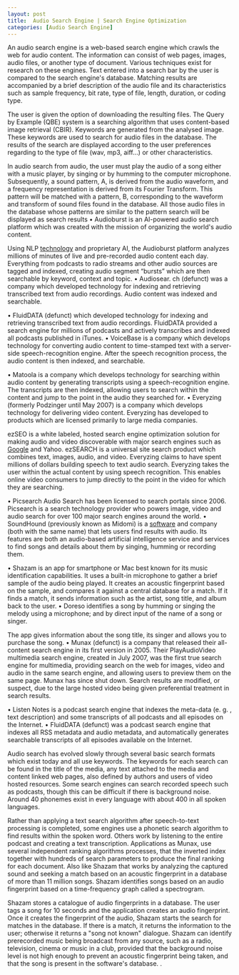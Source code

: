 ```yaml
---
layout: post
title:  Audio Search Engine | Search Engine Optimization
categories: [Audio Search Engine]
---
```


An audio search engine is a web-based search engine which crawls the web for audio content. The information can consist of web pages, images, audio files, or another type of document. Various techniques exist for research on these engines. Text entered into a search bar by the user is compared to the search engine's database. Matching results are accompanied by a brief description of the audio file and its characteristics such as sample frequency, bit rate, type of file, length, duration, or coding type.

The user is given the option of downloading the resulting files. The Query by Example (QBE) system is a searching algorithm that uses content-based image retrieval (CBIR). Keywords are generated from the analysed image. These keywords are used to search for audio files in the database. The results of the search are displayed according to the user preferences regarding to the type of file (wav, mp3, aiff…) or other characteristics.

In audio search from audio, the user must play the audio of a song either with a music player, by singing or by humming to the computer microphone. Subsequently, a sound pattern, A, is derived from the audio waveform, and a frequency representation is derived from its Fourier Transform. This pattern will be matched with a pattern, B, corresponding to the waveform and transform of sound files found in the database. All those audio files in the database whose patterns are similar to the pattern search will be displayed as search results • Audioburst is an AI-powered audio search platform which was created with the mission of organizing the world's audio content.

Using NLP [technology](https://data-science-blog.github.io/Committee-On-Data-For-Science-And-Technology) and proprietary AI, the Audioburst platform analyzes millions of minutes of live and pre-recorded audio content each day. Everything from podcasts to radio streams and other audio sources are tagged and indexed, creating audio segment “bursts” which are then searchable by keyword, context and topic. • Audiosear. ch (defunct) was a company which developed technology for indexing and retrieving transcribed text from audio recordings. Audio content was indexed and searchable.

• FluidDATA (defunct) which developed technology for indexing and retrieving transcribed text from audio recordings. FluidDATA provided a search engine for millions of podcasts and actively transcribes and indexed all podcasts published in iTunes. • VoiceBase is a company which develops technology for converting audio content to time-stamped text with a server-side speech-recognition engine. After the speech recognition process, the audio content is then indexed, and searchable.

• Matoola is a company which develops technology for searching within audio content by generating transcripts using a speech-recognition engine. The transcripts are then indexed, allowing users to search within the content and jump to the point in the audio they searched for. • Everyzing (formerly Podzinger until May 2007) is a company which develops technology for delivering video content. Everyzing has developed to products which are licensed primarily to large media companies.

ezSEO is a white labeled, hosted search engine optimization solution for making audio and video discoverable with major search engines such as [Google](https://search-engine-optimization-blog.github.io/Google-Custom-Search) and Yahoo. ezSEARCH is a universal site search product which combines text, images, audio, and video. Everyzing claims to have spent millions of dollars building speech to text audio search. Everyzing takes the user within the actual content by using speech recognition. This enables online video consumers to jump directly to the point in the video for which they are searching.

• Picsearch Audio Search has been licensed to search portals since 2006. Picsearch is a search technology provider who powers image, video and audio search for over 100 major search engines around the world. • SoundHound (previously known as Midomi) is a [software](https://python-software.github.io/Eric-Software) and company (both with the same name) that lets users find results with audio. Its features are both an audio-based artificial intelligence service and services to find songs and details about them by singing, humming or recording them.

• Shazam is an app for smartphone or Mac best known for its music identification capabilities. It uses a built-in microphone to gather a brief sample of the audio being played. It creates an acoustic fingerprint based on the sample, and compares it against a central database for a match. If it finds a match, it sends information such as the artist, song title, and album back to the user. • Doreso identifies a song by humming or singing the melody using a microphone; and by direct input of the name of a song or singer.

The app gives information about the song title, its singer and allows you to purchase the song. • Munax (defunct) is a company that released their all-content search engine in its first version in 2005. Their PlayAudioVideo multimedia search engine, created in July 2007, was the first true search engine for multimedia, providing search on the web for images, video and audio in the same search engine, and allowing users to preview them on the same page. Munax has since shut down. Search results are modified, or suspect, due to the large hosted video being given preferential treatment in search results.

• Listen Notes is a podcast search engine that indexes the meta-data (e. g. , text description) and some transcripts of all podcasts and all episodes on the Internet. • FluidDATA (defunct) was a podcast search engine that indexes all RSS metadata and audio metadata, and automatically generates searchable transcripts of all episodes available on the Internet.

Audio search has evolved slowly through several basic search formats which exist today and all use keywords. The keywords for each search can be found in the title of the media, any text attached to the media and content linked web pages, also defined by authors and users of video hosted resources. Some search engines can search recorded speech such as podcasts, though this can be difficult if there is background noise. Around 40 phonemes exist in every language with about 400 in all spoken languages.

Rather than applying a text search algorithm after speech-to-text processing is completed, some engines use a phonetic search algorithm to find results within the spoken word. Others work by listening to the entire podcast and creating a text transcription. Applications as Munax, use several independent ranking algorithms processes, that the inverted index together with hundreds of search parameters to produce the final ranking for each document. Also like Shazam that works by analyzing the captured sound and seeking a match based on an acoustic fingerprint in a database of more than 11 million songs. Shazam identifies songs based on an audio fingerprint based on a time-frequency graph called a spectrogram.

Shazam stores a catalogue of audio fingerprints in a database. The user tags a song for 10 seconds and the application creates an audio fingerprint. Once it creates the fingerprint of the audio, Shazam starts the search for matches in the database. If there is a match, it returns the information to the user; otherwise it returns a "song not known" dialogue. Shazam can identify prerecorded music being broadcast from any source, such as a radio, television, cinema or music in a club, provided that the background noise level is not high enough to prevent an acoustic fingerprint being taken, and that the song is present in the software's database. .

